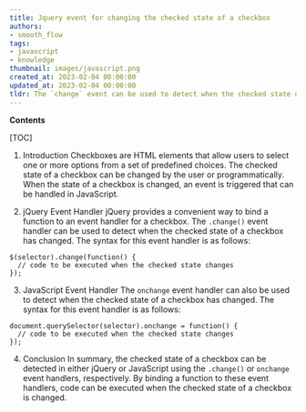 ```yaml
---
title: Jquery event for changing the checked state of a checkbox
authors:
- smooth_flow
tags:
- javascript
- knowledge
thumbnail: images/javascript.png
created_at: 2023-02-04 00:00:00
updated_at: 2023-02-04 00:00:00
tldr: The `change` event can be used to detect when the checked state of a checkbox has changed in JavaScript.
---
```


**Contents**

[TOC]

1. Introduction 
Checkboxes are HTML elements that allow users to select one or more options from a set of predefined choices. The checked state of a checkbox can be changed by the user or programmatically. When the state of a checkbox is changed, an event is triggered that can be handled in JavaScript.

2. jQuery Event Handler
jQuery provides a convenient way to bind a function to an event handler for a checkbox. The `.change()` event handler can be used to detect when the checked state of a checkbox has changed. The syntax for this event handler is as follows:

```
$(selector).change(function() {
  // code to be executed when the checked state changes
});
```

3. JavaScript Event Handler
The `onchange` event handler can also be used to detect when the checked state of a checkbox has changed. The syntax for this event handler is as follows:

```
document.querySelector(selector).onchange = function() {
  // code to be executed when the checked state changes
});
```

4. Conclusion
In summary, the checked state of a checkbox can be detected in either jQuery or JavaScript using the `.change()` or `onchange` event handlers, respectively. By binding a function to these event handlers, code can be executed when the checked state of a checkbox is changed.
